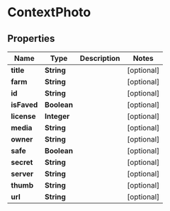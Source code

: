 

# ContextPhoto


## Properties

| Name | Type | Description | Notes |
|------------ | ------------- | ------------- | -------------|
|**title** | **String** |  |  [optional] |
|**farm** | **String** |  |  [optional] |
|**id** | **String** |  |  [optional] |
|**isFaved** | **Boolean** |  |  [optional] |
|**license** | **Integer** |  |  [optional] |
|**media** | **String** |  |  [optional] |
|**owner** | **String** |  |  [optional] |
|**safe** | **Boolean** |  |  [optional] |
|**secret** | **String** |  |  [optional] |
|**server** | **String** |  |  [optional] |
|**thumb** | **String** |  |  [optional] |
|**url** | **String** |  |  [optional] |



